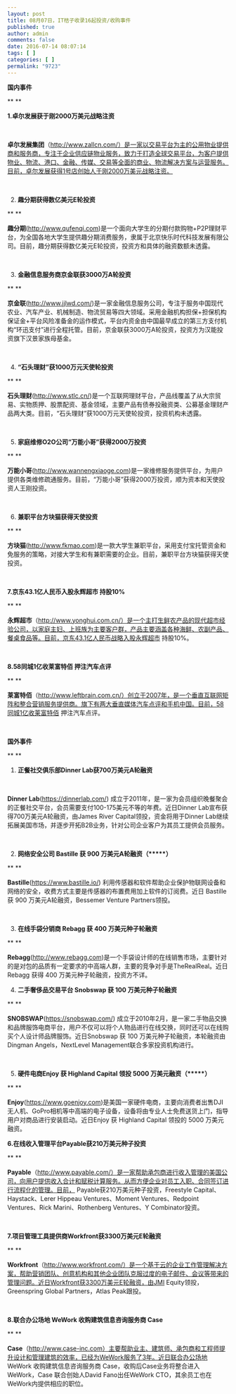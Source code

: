 ```yaml
---
layout: post
title: 08月07日，IT桔子收录16起投资/收购事件
published: true
author: admin
comments: false
date: 2016-07-14 08:07:14
tags: [ ]
categories: [ ]
permalink: "9723"
---
```

**国内事件**

** **

**1.卓尔发展获于刚2000万美元战略注资**

&nbsp;

**卓尔发展集团**（http://www.zallcn.com/）是一家以交易平台为主的公用物业提供商和服务商，专注于企业供应链物业服务，致力于打造全球交易平台，为客户提供物业、物流、港口、金融、传媒、交易等全面的商业、物流解决方案与运营服务。目前，卓尔发展获得1号店创始人于刚2000万美元战略注资。

&nbsp;

2. **趣分期获得数亿美元E轮投资**

** **

**趣分期**(http://www.qufenqi.com)是一个面向大学生的分期付款购物+P2P理财平台，为全国各地大学生提供趣分期消费服务，隶属于北京快乐时代科技发展有限公司。目前，趣分期获得数亿美元E轮投资，投资方和具体的融资数额未透露。

&nbsp;

3. **金融信息服务商京金联获3000万A轮投资**

** **

**京金联**(http://www.jjlwd.com/)是一家金融信息服务公司，专注于服务中国现代农业、汽车产业、机械制造、物流贸易等四大领域。采用金融机构担保+担保机构保证金+平台风险准备金的运作模式，平台内资金由中国最早成立的第三方支付机构“环迅支付”进行全程托管。目前，京金联获3000万A轮投资，投资方为汉能投资旗下汉景家族母基金。

&nbsp;

4. **“石头理财”获1000万元天使轮投资**

** **

**石头理财**(http://www.stlc.cn/)是一个互联网理财平台，产品线覆盖了从大宗贸易、实物质押、股票配资、基金领域，主要产品有债券投融资类、公募基金理财产品两大类。目前，“石头理财”获1000万元天使轮投资，投资机构未透露。

&nbsp;

5. **家庭维修O2O公司“万能小哥”获得2000万投资**

** **

**万能小哥**(http://www.wannengxiaoge.com)是一家维修服务提供平台，为用户提供各类维修疏通服务。目前，“万能小哥”获得2000万投资，顺为资本和天使投资人王刚投资。

&nbsp;

6. **兼职平台方块猫获得天使投资**

** **

**方块猫**(http://www.fkmao.com)是一款大学生兼职平台，采用支付宝托管资金和免服务的策略，对接大学生和有兼职需要的企业。目前，兼职平台方块猫获得天使投资。

&nbsp;

**7.京东43.1亿人民币入股永辉超市 持股10%**

** **

**永辉超市**（http://www.yonghui.com.cn/）是一个主打生鲜农产品的现代超市经验公司，以家庭主妇、上班族为主要客户群，产品主要涵盖各种海鲜、农副产品、餐桌食品等。目前，京东43.1亿人民币战略入股永辉超市 持股10%。

&nbsp;

**8.58同城1亿收莱富特佰 押注汽车点评**

** **

**莱富特佰**（http://www.leftbrain.com.cn/）创立于2007年，是一个垂直互联网矩阵和整合营销服务提供商。旗下有两大垂直媒体汽车点评和手机中国。目前，58同城1亿收莱富特佰 押注汽车点评。

&nbsp;

**国外事件**

** **

1. **正餐社交俱乐部Dinner Lab获700万美元A轮融资**

&nbsp;

**Dinner Lab**(https://dinnerlab.com/) 成立于2011年，是一家为会员组织晚餐聚会的正餐社交平台，会员需要支付100-175美元不等的年费。近日Dinner Lab宣布获得700万美元A轮融资，由James River Capital领投，资金将用于Dinner Lab继续拓展美国市场，并逐步开拓B2B业务，针对公司企业客户为其员工提供会员服务。

&nbsp;

2. **网络安全公司 Bastille 获 900 万美元A轮融资（\*****）**

** **

**Bastille**(https://www.bastille.io/) 利用传感器和软件帮助企业保护物联网设备和网络的安全，收费方式主要是传感器的布置费用加上软件的订阅费。近日 Bastille 获 900 万美元A轮融资，Bessemer Venture Partners领投。

&nbsp;

3. **在线手袋分销商 Rebagg 获 400 万美元种子轮融资**

** **

**Rebagg**(http://www.rebagg.com)是一个手袋设计师的在线销售市场，主要针对的是对包的品质有一定要求的中高端人群，主要的竞争对手是TheRealReal。近日 Rebagg 获得 400 万美元种子轮融资，投资方不详。
  
4. **二手奢侈品交易平台 Snobswap 获 100 万美元种子轮融资**

** **

**SNOBSWAP**(https://snobswap.com/) 成立于2010年2月，是一家二手物品交换和品牌服饰电商平台，用户不仅可以将个人物品进行在线交换，同时还可以在线购买个人设计师品牌服饰。近日Snobswap 获 100 万美元种子轮融资，本轮融资由Dingman Angels，NextLevel Management联合多家投资机构进行。

&nbsp;

5. **硬件电商Enjoy 获 Highland Capital 领投 5000 万美元融资（\*****）**

** **

**Enjoy**(https://www.goenjoy.com)是美国一家硬件电商，主要向消费者出售DJI无人机、GoPro相机等中高端的电子设备，设备将由专业人士免费送货上门，指导用户对商品进行安装启动。近日Enjoy 获 Highland Capital 领投的 5000 万美元融资。
  
**6.在线收入管理平台Payable获210万美元种子投资**

** **

**Payable**（http://www.payable.com/）是一家帮助承包商进行收入管理的美国公司，向用户提供收入合计和赋税计算服务。从而方便企业对员工入职、合同签订进行流程化的管理。目前， Payable获210万美元种子投资，Freestyle Capital、Haystack、Lerer Hippeau Ventures、Moment Ventures、Redpoint Ventures、Rick Marini、Rothenberg Ventures、Y Combinator投资。

&nbsp;

**7.项目管理工具提供商Workfront获3300万美元E轮融资**

** **

**Workfront**（http://www.workfront.com/）是一个基于云的企业工作管理解决方案，帮助营销团队、创意机构和其他企业团队克服过度的电子邮件、会议等带来的管理问题。近日Workfront获3300万美元E轮融资，由JMI Equity领投，Greenspring Global Partners，Atlas Peak跟投。

&nbsp;

**8.联合办公场地 WeWork 收购建筑信息咨询服务商 Case**

** **

**Case**（http://www.case-inc.com）主要帮助业主、建筑师、承包商和工程师提升设计和管理建筑的效率，已经为WeWork服务了3年。近日联合办公场地 WeWork 收购建筑信息咨询服务商 Case，收购后Case业务将整合进入WeWork，Case 联合创始人David Fano出任WeWork CTO，其余员工也在WeWork内提供相应的职位。